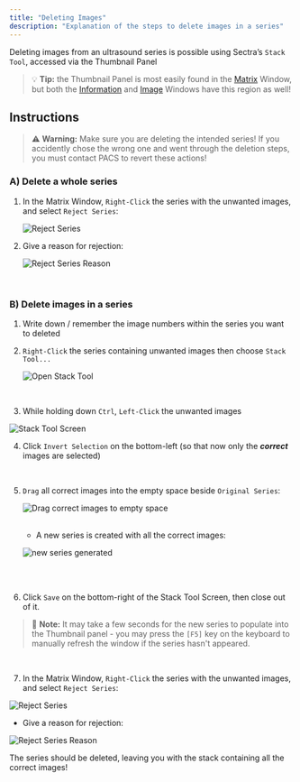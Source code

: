 ```yaml
---
title: "Deleting Images"
description: "Explanation of the steps to delete images in a series"
---
```


Deleting images from an ultrasound series is possible using Sectra’s `Stack Tool`, accessed via the Thumbnail Panel

> 💡 **Tip:** the Thumbnail Panel is most easily found in the [Matrix](/en/matrix-window) Window, but both the [Information](/en/info-window) and [Image](/en/image-window) Windows have this region as well!

## Instructions

> ⚠️ **Warning:** Make sure you are deleting the intended series! If you accidently chose the wrong one and went through the deletion steps, you must contact PACS to revert these actions!

### A) Delete a whole series

1. In the Matrix Window, `Right-Click` the series with the unwanted images, and select `Reject Series`:

    ![Reject Series](/basics/thumbnail-delete-5.png)

2. Give a reason for rejection:

    ![Reject Series Reason](/basics/thumbnail-delete-6.png)

<br />

### B) Delete images in a series

1. Write down / remember the image numbers within the series you want to deleted

2. `Right-Click` the series containing unwanted images then choose `Stack Tool...`

    ![Open Stack Tool](/basics/thumbnail-delete-1.png)

<br />

3. While holding down `Ctrl`, `Left-Click` the unwanted images

![Stack Tool Screen](/basics/thumbnail-delete-2.png)

4. Click `Invert Selection` on the bottom-left (so that now only the ***correct*** images are selected)

<br />

5. `Drag` all correct images into the empty space beside `Original Series`:

    ![Drag correct images to empty space](/basics/thumbnail-delete-3.png)

    <br />

    - A new series is created with all the correct images:

    ![new series generated](/basics/thumbnail-delete-4.png)

<br /><br />

6. Click `Save` on the bottom-right of the Stack Tool Screen, then close out of it.

> 📝 **Note:** It may take a few seconds for the new series to populate into the Thumbnail panel - you may press the `[F5]` key on the keyboard to manually refresh the window if the series hasn't appeared.

<br />

7. In the Matrix Window, `Right-Click` the series with the unwanted images, and select `Reject Series`:

![Reject Series](/basics/thumbnail-delete-5.png)

- Give a reason for rejection:

![Reject Series Reason](/basics/thumbnail-delete-6.png)

The series should be deleted, leaving you with the stack containing all the correct images!